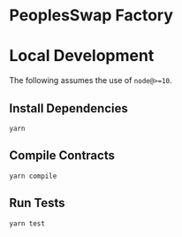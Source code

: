 # PeoplesSwap Factory



# Local Development

The following assumes the use of `node@>=10`.

## Install Dependencies

`yarn`

## Compile Contracts

`yarn compile`

## Run Tests

`yarn test`
